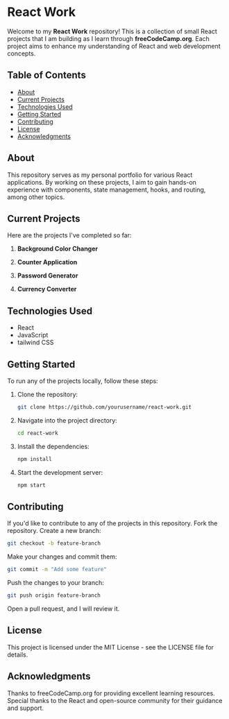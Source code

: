 # React Work

Welcome to my **React Work** repository! This is a collection of small React projects that I am building as I learn through **freeCodeCamp.org**. Each project aims to enhance my understanding of React and web development concepts.

## Table of Contents

- [About](#about)
- [Current Projects](#current-projects)
- [Technologies Used](#technologies-used)
- [Getting Started](#getting-started)
- [Contributing](#contributing)
- [License](#license)
- [Acknowledgments](#acknowledgments)

## About

This repository serves as my personal portfolio for various React applications. By working on these projects, I aim to gain hands-on experience with components, state management, hooks, and routing, among other topics.

## Current Projects

Here are the projects I've completed so far:

1. **Background Color Changer**  

2. **Counter Application**  

3. **Password Generator**
   
4. **Currency Converter**
   

## Technologies Used

- React
- JavaScript
- tailwind CSS

## Getting Started

To run any of the projects locally, follow these steps:

1. Clone the repository:
   ```bash
   git clone https://github.com/yourusername/react-work.git
2. Navigate into the project directory:
   ```bash
   cd react-work
3. Install the dependencies:
   ```bash
   npm install
4. Start the development server:
   ```bash
   npm start
## Contributing
If you'd like to contribute to any of the projects in this repository.
Fork the repository.
Create a new branch:
```bash
git checkout -b feature-branch
```
Make your changes and commit them:
```bash
git commit -m "Add some feature"
```
Push the changes to your branch:
```bash
git push origin feature-branch
```
Open a pull request, and I will review it.

## License
This project is licensed under the MIT License - see the LICENSE file for details.

## Acknowledgments
Thanks to freeCodeCamp.org for providing excellent learning resources.
Special thanks to the React and open-source community for their guidance and support.
